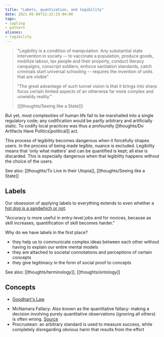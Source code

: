 ```yaml
---
title: "Labels, quantization, and legibility"
date: 2021-05-04T22:22:23-04:00
tags:
- sapling
- pattern
aliases:
- legibility
---
```


> "Legibility is a condition of manipulation. Any substantial state intervention in society -- to vaccinate a population, produce goods, mobilize labour, tax people and their property, conduct literacy campaigns, conscript soldiers, enforce sanitation standards, catch criminals start universal schooling -- requires the invention of units that are visible"
> 
> "The great advantage of such tunnel vision is that it brings into sharp focus certain limited aspects of an otherwise far more complex and unwieldy reality."
> 
> ([[thoughts/Seeing like a State]])

But yet, most complexities of human life fail to be marshalled into a single regulatory code; any codification would be partly arbitrary and artificially static. To codify local practices was thus a profoundly [[thoughts/Do Artifacts Have Politics|political]] act.

This process of legibility becomes dangerous when it forcefully shapes users. In the process of being made legible, nuance is excluded. Legibility means that ‘only what matters’ and can be quantified is kept; all else is discarded. This is especially dangerous when that legibility happens without the choice of the users.

See also: [[thoughts/To Live in their Utopia]], [[thoughts/Seeing like a State]]

## Labels
Our obsession of applying labels to everything extends to even whether a [hot dog is a sandwhich or not](https://www.hot-dog.org/culture/hot-dog-sandwich).

"Accuracy is more useful in entry-level jobs and for novices, because as skill increases, quantification of skill becomes harder."

Why do we have labels in the first place?
- they help us to communicate complex ideas between each other without having to explain our entire mental models
- they are attached to societal connotations and perceptions of certain concepts
- they give legitimacy in the form of social proof to concepts

See also: [[thoughts/terminology]], [[thoughts/ontology]]

## Concepts
- [Goodhart's Law](thoughts/Goodhart's%20Law.md)
* McNamara Fallacy: Also known as the quantitative fallacy: making a decision involving purely quantitative observations (ignoring all others) is often wrong. [Source](https://en.wikipedia.org/wiki/McNamara_fallacy)
* Procrustean: an arbitrary standard is used to measure success, while completely disregarding obvious harm that results from the effort